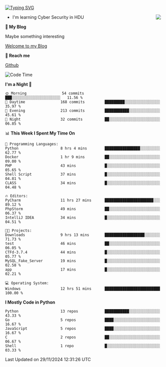 [![Typing SVG](https://readme-typing-svg.herokuapp.com?font=Fira+Code&pause=1000&random=false&width=450&height=60&lines=Hello+%F0%9F%91%8B%F0%9F%8F%BB;I'm+JBNRZ)](https://git.io/typing-svg)

<a href="#">
  <img align="right" src="https://github-readme-stats.vercel.app/api?username=JBNRZ&show_icons=true&bg_color=15,f2f7fd,E0EAFC" />
</a>

- I'm learning Cyber Security in HDU

 **🌱 My Blog**

Maybe something interesting

[Welcome to my Blog](https://jbnrz.com.cn/)

 **💬 Reach me** 

[Github](https://github.com/JBNRZ)


<!--START_SECTION:waka-->
![Code Time](http://img.shields.io/badge/Code%20Time-761%20hrs%2041%20mins-blue)

**I'm a Night 🦉** 

```text
🌞 Morning                54 commits          ███░░░░░░░░░░░░░░░░░░░░░░   11.56 % 
🌆 Daytime                168 commits         █████████░░░░░░░░░░░░░░░░   35.97 % 
🌃 Evening                213 commits         ███████████░░░░░░░░░░░░░░   45.61 % 
🌙 Night                  32 commits          ██░░░░░░░░░░░░░░░░░░░░░░░   06.85 % 
```


📊 **This Week I Spent My Time On** 

```text
💬 Programming Languages: 
Python                   8 hrs 4 mins        ████████████████░░░░░░░░░   62.77 % 
Docker                   1 hr 9 mins         ██░░░░░░░░░░░░░░░░░░░░░░░   09.00 % 
PHP                      43 mins             █░░░░░░░░░░░░░░░░░░░░░░░░   05.65 % 
Shell Script             37 mins             █░░░░░░░░░░░░░░░░░░░░░░░░   04.81 % 
CLASS                    34 mins             █░░░░░░░░░░░░░░░░░░░░░░░░   04.48 % 

🔥 Editors: 
PyCharm                  11 hrs 27 mins      ██████████████████████░░░   89.12 % 
PhpStorm                 49 mins             ██░░░░░░░░░░░░░░░░░░░░░░░   06.37 % 
IntelliJ IDEA            34 mins             █░░░░░░░░░░░░░░░░░░░░░░░░   04.51 % 

🐱‍💻 Projects: 
Downloads                9 hrs 13 mins       ██████████████████░░░░░░░   71.73 % 
test                     46 mins             ██░░░░░░░░░░░░░░░░░░░░░░░   06.05 % 
CTFd-3.7.4               44 mins             █░░░░░░░░░░░░░░░░░░░░░░░░   05.77 % 
MySQL_Fake_Server        19 mins             █░░░░░░░░░░░░░░░░░░░░░░░░   02.58 % 
app                      17 mins             █░░░░░░░░░░░░░░░░░░░░░░░░   02.21 % 

💻 Operating System: 
Windows                  12 hrs 51 mins      █████████████████████████   100.00 % 
```

**I Mostly Code in Python** 

```text
Python                   13 repos            ███████████░░░░░░░░░░░░░░   43.33 % 
Go                       5 repos             ████░░░░░░░░░░░░░░░░░░░░░   16.67 % 
JavaScript               5 repos             ████░░░░░░░░░░░░░░░░░░░░░   16.67 % 
C                        2 repos             ██░░░░░░░░░░░░░░░░░░░░░░░   06.67 % 
Shell                    1 repo              █░░░░░░░░░░░░░░░░░░░░░░░░   03.33 % 
```




 Last Updated on 29/11/2024 12:31:26 UTC
<!--END_SECTION:waka-->
